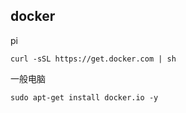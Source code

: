 ## docker 
pi
```
curl -sSL https://get.docker.com | sh
```

一般电脑
```
sudo apt-get install docker.io -y
```